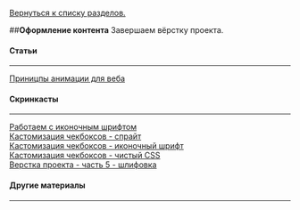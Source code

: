 [Вернуться к списку разделов.](../README.md)

##**Оформление контента**
Завершаем вёрстку проекта.

#### Статьи
----------
[Приницпы анимации для веба](http://habrahabr.ru/company/htmlacademy/blog/255583/)<br>

#### Скринкасты
----------
[Работаем с иконочным шрифтом](https://www.youtube.com/watch?v=2-UH0bnYPHY)<br>
[Кастомизация чекбоксов - спрайт](https://www.youtube.com/watch?v=1lyqVf4tftc)<br>
[Кастомизация чекбоксов - иконочный шрифт](https://www.youtube.com/watch?v=m0-c75v4xvs)<br>
[Кастомизация чекбоксов - чистый CSS](https://www.youtube.com/watch?v=EE5ZhZslhAQ)<br>
[Верстка проекта - часть 5 - шлифовка](https://www.youtube.com/watch?v=_8kVxOXpM_s)<br>

#### Другие материалы
----------
